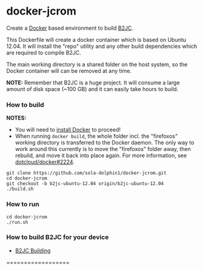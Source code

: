 docker-jcrom
==================

Create a [Docker] based environment to build [B2JC].

This Dockerfile will create a docker container which is based on Ubuntu 12.04.
It will install the "repo" utility and any other build dependencies which are required to compile B2JC.

The main working directory is a shared folder on the host system, so the Docker container will can be removed at any time.

**NOTE:** Remember that B2JC is a huge project. It will consume a large amount of disk space (~100 GB) and it can easily take hours to build.

### How to build

**NOTES:**
* You will need to [install Docker][Docker_Installation] to proceed!
* When running ```docker build```, the whole folder incl. the "firefoxos" working directory is transferred to the Docker daemon. The only way to work around this currently is to move the "firefoxos" folder away, then rebuild, and move it back into place again.
For more information, see [dotcloud/docker#2224].

```
git clone https://github.com/sola-dolphin1/docker-jcrom.git
cd docker-jcrom
git checkout -b b2jc-ubuntu-12.04 origin/b2jc-ubuntu-12.04
./build.sh
```

### How to run

```
cd docker-jcrom
./run.sh
```

### How to build B2JC for your device

* [B2JC Building][B2JC_Building]

==================

[Docker]:                      https://www.docker.io/
[B2JC]:                        https://sites.google.com/site/jcromfirefox/
[Docker_Installation]:         https://www.docker.io/gettingstarted/
[B2JC_Building]:               https://sites.google.com/site/jcromfirefox/home/firefox_build
[dotcloud/docker#2224]:        https://github.com/dotcloud/docker/issues/2224

